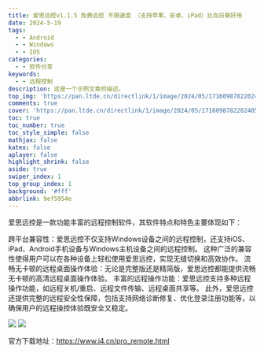 ```yaml
---
title: 爱思远控v1.1.5 免费远控 不限速度 （支持苹果、安卓、iPad）比向日葵好用
date: 2024-5-19
tags:
  - - Android
  - - Windows
  - - IOS
categories:
  - - 软件分享
keywords:
  - - 远程控制
description: 这是一个示例文章的描述。
top_img: 'https://pan.ltde.cn/directlink/1/image/2024/05/17160987822024051906062224.png'
comments: true
cover: 'https://pan.ltde.cn/directlink/1/image/2024/05/17160987822024051906062224.png'
toc: true
toc_number: true
toc_style_simple: false
mathjax: false
katex: false
aplayer: false
highlight_shrink: false
aside: true
swiper_index: 1
top_group_index: 1
background: '#fff'
abbrlink: 9ef5954e
---
```



爱思远控是一款功能丰富的远程控制软件，其软件特点和特色主要体现如下：

跨平台兼容性：爱思远控不仅支持Windows设备之间的远程控制，还支持iOS、iPad、Android手机设备与Windows主机设备之间的远程控制。
这种广泛的兼容性使得用户可以在各种设备上轻松使用爱思远控，实现无缝切换和高效协作。
流畅无卡顿的远程桌面操作体验：无论是完整版还是精简版，爱思远控都能提供流畅无卡顿的高清远程桌面操作体验。
丰富的远程操作功能：爱思远控支持多种远程操作功能，如远程关机/重启、远程文件传输、远程桌面共享等。
此外，爱思远控还提供完整的远程安全性保障，包括支持网络诊断修复、优化登录注册功能等，以确保用户的远程操控体验既安全又稳定。

![](https://pan.ltde.cn/directlink/1/image/2024/05/17160987412024051906054117.png)
![](https://pan.ltde.cn/directlink/1/image/2024/05/17160987392024051906053928.png)

官方下载地址：https://www.i4.cn/pro_remote.html